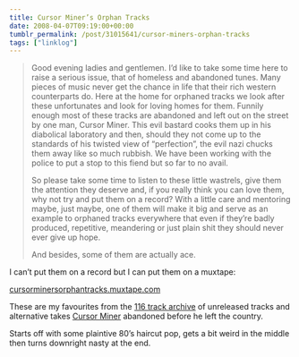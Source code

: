 ```yaml
---
title: Cursor Miner’s Orphan Tracks
date: 2008-04-07T09:19:00+00:00
tumblr_permalink: /post/31015641/cursor-miners-orphan-tracks
tags: ["linklog"]
---
```


> Good evening ladies and gentlemen. I&rsquo;d like to take some time here to raise a serious issue, that of homeless and abandoned tunes. Many pieces of music never get the chance in life that their rich western counterparts do. Here at the home for orphaned tracks we look after these unfortunates and look for loving homes for them. Funnily enough most of these tracks are abandoned and left out on the street by one man, Cursor Miner. This evil bastard cooks them up in his diabolical laboratory and then, should they not come up to the standards of his twisted view of &ldquo;perfection&rdquo;, the evil nazi chucks them away like so much rubbish. We have been working with the police to put a stop to this fiend but so far to no avail.
>
> So please take some time to listen to these little wastrels, give them the attention they deserve and, if you really think you can love them, why not try and put them on a record? With a little care and mentoring maybe, just maybe, one of them will make it big and serve as an example to orphaned tracks everywhere that even if they&rsquo;re badly produced, repetitive, meandering or just plain shit they should never ever give up hope.
>
> And besides, some of them are actually ace.

I can&rsquo;t put them on a record but I can put them on a muxtape:

[cursorminersorphantracks.muxtape.com][1]

These are my favourites from the [116 track archive][2] of unreleased tracks and alternative takes [Cursor Miner][3] abandoned before he left the country.

Starts off with some plaintive 80&rsquo;s haircut pop, gets a bit weird in the middle then turns downright nasty at the end.

[1]: http://cursorminersorphantracks.muxtape.com/
[2]: http://www.rootnot.co.uk/
[3]: http://www.myspace.com/cursorminer
